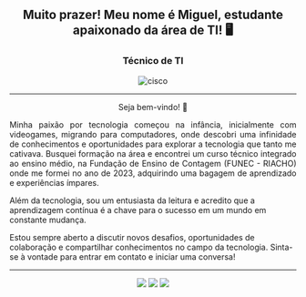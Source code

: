 <h2 align="center">Muito prazer! Meu nome é Miguel, estudante apaixonado da área de TI! 🖥️</h2>
<h3 align="center">Técnico de TI</h3>

<div align="center">
   <img alt="cisco" src="https://img.shields.io/badge/Cisco Packet Tracer-323330?style=for-the-badge&logo=cisco&logoColor=white"/>
</div><hr>

<p align="center">Seja bem-vindo! 👋</p>
<p align="justify">
Minha paixão por tecnologia começou na infância, inicialmente com videogames, migrando para computadores, onde descobri uma infinidade de conhecimentos e oportunidades para explorar a tecnologia que tanto me cativava. Busquei formação na área e encontrei um curso técnico integrado ao ensino médio, na Fundação de Ensino de Contagem (FUNEC - RIACHO) onde me formei no ano de 2023, adquirindo uma bagagem de aprendizado e experiências ímpares. 

Além da tecnologia, sou um entusiasta da leitura e acredito que a aprendizagem contínua é a chave para o sucesso em um mundo em constante mudança.
  
Estou sempre aberto a discutir novos desafios, oportunidades de colaboração e compartilhar conhecimentos no campo da tecnologia. Sinta-se à vontade para entrar em contato e iniciar uma conversa!
</p><hr>

<div align="center">
  <a href="https://www.linkedin.com/in/miguelmendes77/" target="_blank"><img src="https://img.shields.io/badge/LinkedIn-0077B5?style=for-the-badge&logo=linkedin&logoColor=white"/></a>
  <a href="mailto:miguelmendesm2077@gmail.com"><img src="https://img.shields.io/badge/Gmail-D14836?style=for-the-badge&logo=gmail&logoColor=white"/></a>
  <a href="https://wa.me/5531985110275" target="_blank"><img src="https://img.shields.io/badge/WhatsApp-25D366?style=for-the-badge&logo=whatsapp&logoColor=white"/></a>
</div>
